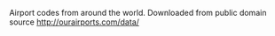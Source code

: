 Airport codes from around the world. Downloaded from public domain source http://ourairports.com/data/
